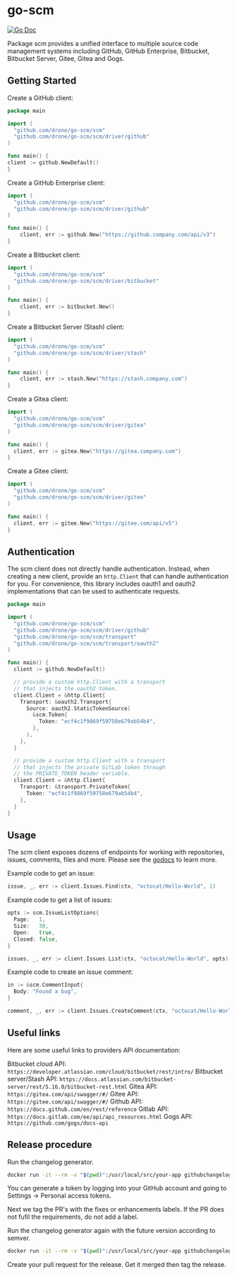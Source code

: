 # go-scm

[![Go Doc](https://img.shields.io/badge/godoc-reference-5272B4.svg?style=flat-square)](http://godoc.org/github.com/drone/go-scm/scm)

Package scm provides a unified interface to multiple source code management systems including GitHub, GitHub Enterprise, Bitbucket, Bitbucket Server, Gitee, Gitea and Gogs.

## Getting Started

Create a GitHub client:

```Go
package main

import (
  "github.com/drone/go-scm/scm"
  "github.com/drone/go-scm/scm/driver/github"
)

func main() {
client := github.NewDefault()
}
```

Create a GitHub Enterprise client:

```Go
import (
  "github.com/drone/go-scm/scm"
  "github.com/drone/go-scm/scm/driver/github"
)

func main() {
    client, err := github.New("https://github.company.com/api/v3")
}
```

Create a Bitbucket client:

```Go
import (
  "github.com/drone/go-scm/scm"
  "github.com/drone/go-scm/scm/driver/bitbucket"
)

func main() {
    client, err := bitbucket.New()
}
```

Create a Bitbucket Server (Stash) client:

```Go
import (
  "github.com/drone/go-scm/scm"
  "github.com/drone/go-scm/scm/driver/stash"
)

func main() {
    client, err := stash.New("https://stash.company.com")
}
```

Create a Gitea client:

```Go
import (
  "github.com/drone/go-scm/scm"
  "github.com/drone/go-scm/scm/driver/gitea"
)

func main() {
  client, err := gitea.New("https://gitea.company.com")
}
```

Create a Gitee client:

```Go
import (
  "github.com/drone/go-scm/scm"
  "github.com/drone/go-scm/scm/driver/gitee"
)

func main() {
  client, err := gitee.New("https://gitee.com/api/v5")
}
```

## Authentication

The scm client does not directly handle authentication. Instead, when creating a new client, provide an `http.Client` that can handle authentication for you. For convenience, this library includes oauth1 and oauth2 implementations that can be used to authenticate requests.

```Go
package main

import (
  "github.com/drone/go-scm/scm"
  "github.com/drone/go-scm/scm/driver/github"
  "github.com/drone/go-scm/scm/transport"
  "github.com/drone/go-scm/scm/transport/oauth2"
)

func main() {
  client := github.NewDefault()

  // provide a custom http.Client with a transport
  // that injects the oauth2 token.
  client.Client = &http.Client{
    Transport: &oauth2.Transport{
      Source: oauth2.StaticTokenSource(
        &scm.Token{
          Token: "ecf4c1f9869f59758e679ab54b4",
        },
      ),
    },
  }

  // provide a custom http.Client with a transport
  // that injects the private GitLab token through
  // the PRIVATE_TOKEN header variable.
  client.Client = &http.Client{
    Transport: &transport.PrivateToken{
      Token: "ecf4c1f9869f59758e679ab54b4",
    },
  }
}
```

## Usage

The scm client exposes dozens of endpoints for working with repositories, issues, comments, files and more. Please see the [godocs](https://pkg.go.dev/github.com/drone/go-scm/scm#pkg-examples) to learn more.

Example code to get an issue:

```Go
issue, _, err := client.Issues.Find(ctx, "octocat/Hello-World", 1)
```

Example code to get a list of issues:

```Go
opts := scm.IssueListOptions{
  Page:   1,
  Size:   30,
  Open:   true,
  Closed: false,
}

issues, _, err := client.Issues.List(ctx, "octocat/Hello-World", opts)
```

Example code to create an issue comment:

```Go
in := &scm.CommentInput{
  Body: "Found a bug",
}

comment, _, err := client.Issues.CreateComment(ctx, "octocat/Hello-World", 1, in)
```

## Useful links

Here are some useful links to providers API documentation:

Bitbucket cloud API: `https://developer.atlassian.com/cloud/bitbucket/rest/intro/`
Bitbucket server/Stash API: `https://docs.atlassian.com/bitbucket-server/rest/5.16.0/bitbucket-rest.html`
Gitea API: `https://gitea.com/api/swagger/#/`
Gitee API: `https://gitee.com/api/swagger/#/`
Github API: `https://docs.github.com/en/rest/reference`
Gitlab API: `https://docs.gitlab.com/ee/api/api_resources.html`
Gogs API: `https://github.com/gogs/docs-api`

## Release procedure

Run the changelog generator.

```BASH
docker run -it --rm -v "$(pwd)":/usr/local/src/your-app githubchangeloggenerator/github-changelog-generator -u drone -p go-scm -t <secret github token>
```

You can generate a token by logging into your GitHub account and going to Settings -> Personal access tokens.

Next we tag the PR's with the fixes or enhancements labels. If the PR does not fufil the requirements, do not add a label.

Run the changelog generator again with the future version according to semver.

```BASH
docker run -it --rm -v "$(pwd)":/usr/local/src/your-app githubchangeloggenerator/github-changelog-generator -u drone -p go-scm -t <secret token> --future-release v1.15.2
```

Create your pull request for the release. Get it merged then tag the release.
